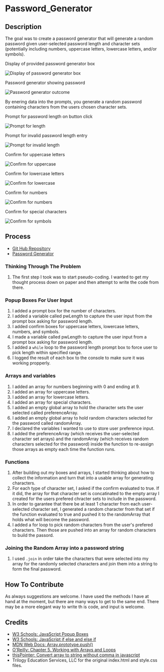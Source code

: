 # Password_Generator

## Description

The goal was to create a password generator that will generate a random password given user-selected password length and character sets (potentially including numbers, uppercase letters, lowercase letters, and/or symbols).

Display of provided password generator box

![Display of password generator box](/assets/images/03-javascript-homework-demo.png)

Password generator showing password

![Password generator outcome](/assets/images/password.png)


By enering data into the prompts, you generate a random password containing characters from the users chosen character sets.

Prompt for password length on button click

![Prompt for length](/assets/images/pwd_length_screen1.png)

Prompt for invalid password length entry

![Prompt for invalid length](/assets/images/pwd_length.png)

Confirm for uppercase letters

![Confirm for uppercase ](/assets/images/uppercase.png)

Confirm for lowercase letters

![Confirm for lowercase](/assets/images/lowercase.png)

Confirm for numbers 

![Confirm for numbers](/assets/images/numbers.png)

Confirm for special characters

![Confirm for symbols](/assets/images/symbols.png)



## Process

- [Git Hub Repository](https://github.com/areitan/Password_Generator)
- [Password Generator]()


### Thinking Through The Problem

1. The first step I took was to start pseudo-coding. I wanted to get my thought process down on paper and then attempt to write the code from there.


### Popup Boxes For User Input

1. I added a prompt box for the number of characters.
2. I added a variable called pwLength to capture the user input from the prompt box asking for password length.
3. I added confirm boxes for uppercase letters, lowercase letters, numbers, and symbols.
4. I made a variable called pwLength to capture the user input from a prompt box asking for password length. 
5. I added a ```while``` loop to the password length prompt box to force user to pick length within specified range.
6. I logged the result of each box to the console to make sure it was working propperly.


### Arrays and variables

1. I added an array for numbers beginning with 0 and ending at 9.
2. I added an array for uppercase letters.
3. I added an array for lowercase letters.
4. I added an array for special characters.
5. I added an empty global array to hold the character sets the user selected called preferenceArray.
6. I added an empty global array to hold random characters selected for the password called randomArray.
7. I declared the variables I wanted to use to store user preference input.
8. I added the preferenceArray (which receives the user-selected character set arrays) and the randomArray (which receives random characters selected for the password) inside the function to re-assign those arrays as empty each time the function runs.


### Functions

1. After building out my boxes and arrays, I started thinking about how to collect the information and turn that into a usable array for generating characters.
2. For each type of character set, I asked if the confirm evaluated to true. If it did, the array for that character set is concatinated to the empty array I created for the users prefered chracter sets to include in the password.
3. In order to garantee that there be at least 1 character from each user-selected character set, I generated a random character from that set if the function evaluated to true and pushed it to the randomArray that holds what will become the password.
4. I added a for loop to pick random characters from the user's prefered characters. Then those are pushed into an array for random characters to build the passord. 


### Joining the Random Array into a password string

1. I used ```.join``` in order take the characters that were selected into my array for the randomly selected characters and join them into a string to form the final password.

## How To Contribute

As always suggestions are welcome. I have used the methods I have at hand at the moment, but there are many ways to get to the same end. There may be a more elegant way to write th is code, and input is welcome.


## Credits

- [W3 Schools: JavaScript Popup Boxes](https://www.w3schools.com/js/js_popup.asp)
- [W3 Schools: JavaScript if else and else if](https://www.w3schools.com/js/js_if_else.asp)
- [MDN Web Docs: Array.prototype.push()](https://developer.mozilla.org/en-US/docs/Web/JavaScript/Reference/Global_Objects/Array/push)
- [O'Reilly: Chapter 5. Working with Arrays and Loops](https://www.oreilly.com/library/view/javascript-cookbook/9781449390211/ch05.html)
- [thisPointer: Convert array to string without comma in javascript](https://thispointer.com/convert-array-to-string-without-comma-in-javascript/)
- Trilogy Education Services, LLC for the original index.html and style.css files.





